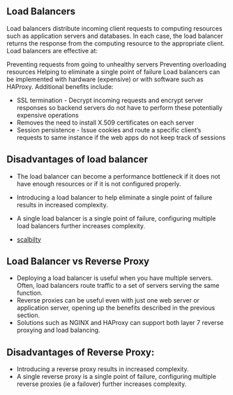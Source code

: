 ## Load Balancers
Load balancers distribute incoming client requests to computing resources such as application servers and databases. In each case, the load balancer returns the response from the computing resource to the appropriate client. Load balancers are effective at:

Preventing requests from going to unhealthy servers
Preventing overloading resources
Helping to eliminate a single point of failure
Load balancers can be implemented with hardware (expensive) or with software such as HAProxy. Additional benefits include:

- SSL termination - Decrypt incoming requests and encrypt server responses so backend servers do not have to perform these potentially expensive operations
- Removes the need to install X.509 certificates on each server
- Session persistence - Issue cookies and route a specific client’s requests to same instance if the web apps do not keep track of sessions
## Disadvantages of load balancer
- The load balancer can become a performance bottleneck if it does not have enough resources or if it is not configured properly.
- Introducing a load balancer to help eliminate a single point of failure results in increased complexity.
- A single load balancer is a single point of failure, configuring multiple load balancers further increases complexity.


- [scalbilty](https://cs.fyi/guide/scalability-for-dummies)


## Load Balancer vs Reverse Proxy
- Deploying a load balancer is useful when you have multiple servers. Often, load balancers route traffic to a set of servers serving the same function.
- Reverse proxies can be useful even with just one web server or application server, opening up the benefits described in the previous section.
- Solutions such as NGINX and HAProxy can support both layer 7 reverse proxying and load balancing.
## Disadvantages of Reverse Proxy:
- Introducing a reverse proxy results in increased complexity.
- A single reverse proxy is a single point of failure, configuring multiple reverse proxies (ie a failover) further increases complexity.

